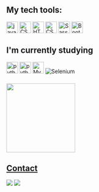 ## My tech tools:
<div>
  <p>
    <img src="https://img.shields.io/badge/JavaScript-323330?style=for-the-badge&logo=javascript&logoColor=F7DF1E" alt="javascript" height="30"/>
    <img src="https://img.shields.io/badge/Haskell-5D4F85?style=for-the-badge&logo=haskell&logoColor=white" alt="CS3" height="30"/>
    <img src="https://img.shields.io/badge/HTML5-E34F26?style=for-the-badge&logo=html5&logoColor=white" alt="HTML5" height="30"/> 
    <img src="https://img.shields.io/badge/CSS3-1572B6?style=for-the-badge&logo=css3&logoColor=white" alt="CSS3" height="30"/>
    <img src="https://img.shields.io/badge/Sass-CC6699?style=for-the-badge&logo=sass&logoColor=white" alt="Sass" height="30"/>
    <img src="https://img.shields.io/badge/Bootstrap-563D7C?style=for-the-badge&logo=bootstrap&logoColor=white" alt="Bootstrap" height="30"/>
    
    
  </p>
</div>

## I'm currently studying
<div>
  <p>
    <img src="https://img.shields.io/badge/React-20232A?style=for-the-badge&logo=react&logoColor=61DAFB" alt="python" height="30"/>
    <img src="https://img.shields.io/badge/Python-FFD43B?style=for-the-badge&logo=python&logoColor=darkgreen" alt="python" height="30"/>
    <img src="https://img.shields.io/badge/MySQL-005C84?style=for-the-badge&logo=mysql&logoColor=white" alt="MySQL" height="30"/>
    <img src="https://img.shields.io/badge/Selenium-43B02A?style=for-the-badge&logo=Selenium&logoColor=white" alt="Selenium"/>
  </p>
</div>

###

<div>
  <a href="https://github.com/williamsilveiraf">
  <img height="180em" src="https://github-readme-stats.vercel.app/api/top-langs/?username=williamsilveiraf&layout=compact&langs_count=7&theme=radical&bg_color=30,0d0d0d,191919&title_color=fff&text_color=fff&icon_color=79ff97"/>
</div>

## Contact
<div>
  <a href="https://www.linkedin.com/in/williamsilveiraf/" target="_blank"><img src="https://img.shields.io/badge/LinkedIn-0077B5?style=for-the-badge&logo=linkedin&logoColor=white" target="_blank"></a>
  <a href="mailto:williamsilveiraf@hotmail.com" target="_blank"><img src="https://img.shields.io/badge/Microsoft_Outlook-0078D4?style=for-the-badge&logo=microsoft-outlook&logoColor=white" target="_blank"></a>
</div>
